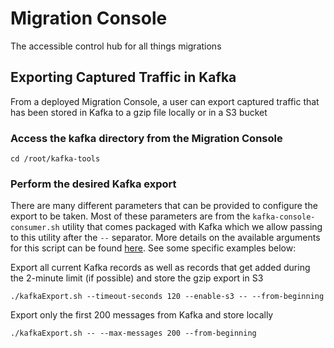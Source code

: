 # Migration Console
The accessible control hub for all things migrations


## Exporting Captured Traffic in Kafka
From a deployed Migration Console, a user can export captured traffic that has been stored in Kafka to a gzip file locally or in a S3 bucket

### Access the kafka directory from the Migration Console
```shell
cd /root/kafka-tools
```

### Perform the desired Kafka export
There are many different parameters that can be provided to configure the export to be taken. Most of these parameters are from the `kafka-console-consumer.sh` utility that comes packaged with Kafka which we allow passing to this utility after the `--` separator. More details on the available arguments for this script can be found [here]("https://docs.confluent.io/kafka/operations-tools/kafka-tools.html?#kafka-console-consumer-sh"). See some specific examples below:

Export all current Kafka records as well as records that get added during the 2-minute limit (if possible) and store the gzip export in S3
```shell
./kafkaExport.sh --timeout-seconds 120 --enable-s3 -- --from-beginning
```

Export only the first 200 messages from Kafka and store locally
```shell
./kafkaExport.sh -- --max-messages 200 --from-beginning
```